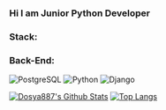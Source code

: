### Hi I am Junior Python Developer
### Stack:

### Back-End:
![PostgreSQL](https://img.shields.io/badge/PostgreSQL-316192?style=for-the-badge&logo=postgresql&logoColor=white) ![Python](https://img.shields.io/badge/python-%23000?style=for-the-badge&logo=python&logoColor=blue) ![Django](https://img.shields.io/badge/django-%23000?style=for-the-badge&logo=django&logoColor=darkgreen)

[<img alt="Dosya887's Github Stats" src="https://github-readme-stats.vercel.app/api?username=Dosya887&theme=midnight-purple&show_icons=true&hide_border=true">](https://github.com/Dosya887)
[![Top Langs](https://github-readme-stats.vercel.app/api/top-langs/?username=Dosya887&layout=compact&hide_border=true&theme=midnight-purple)](https://github.com/Dosya887)

<!--
**Dosya887/Dosya887** is a ✨ _special_ ✨ repository because its `README.md` (this file) appears on your GitHub profile.

Here are some ideas to get you started:

- 🔭 I’m currently working on ...
- 🌱 I’m currently learning ...
- 👯 I’m looking to collaborate on ...
- 🤔 I’m looking for help with ...
- 💬 Ask me about ...
- 📫 How to reach me: ...
- 😄 Pronouns: ...
- ⚡ Fun fact: ...
-->
